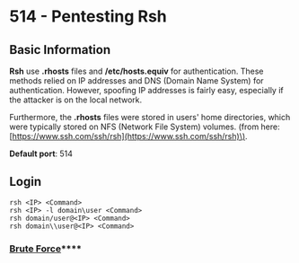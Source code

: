 # 514 - Pentesting Rsh

## Basic Information

**Rsh** use **.rhosts** files and **/etc/hosts.equiv** for authentication. These methods relied on IP addresses and DNS \(Domain Name System\) for authentication. However, spoofing IP addresses is fairly easy, especially if the attacker is on the local network.

Furthermore, the **.rhosts** files were stored in users' home directories, which were typically stored on NFS \(Network File System\) volumes. \(from here: [https://www.ssh.com/ssh/rsh](https://www.ssh.com/ssh/rsh)\).

**Default port**: 514

## Login

```text
rsh <IP> <Command>
rsh <IP> -l domain\user <Command>
rsh domain/user@<IP> <Command>
rsh domain\\user@<IP> <Command>
```

### [**Brute Force**](../brute-force.md#rsh)\*\*\*\*




